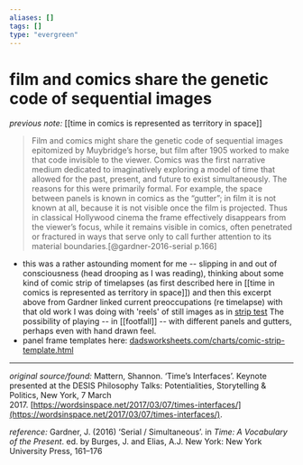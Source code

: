 ```yaml
---
aliases: []
tags: []
type: "evergreen"
---
```


# film and comics share the genetic code of sequential images

_previous note:_ [[time in comics is represented as territory in space]]

> Film and comics might share the genetic code of sequential images epitomized by Muybridge’s horse, but film after 1905 worked to make that code invisible to the viewer. Comics was the first narrative medium dedicated to imaginatively exploring a model of time that allowed for the past, present, and future to exist simultaneously. The reasons for this were primarily formal. For example, the space between panels is known in comics as the “gutter”; in film it is not known at all, because it is not visible once the film is projected. Thus in classical Hollywood cinema the frame effectively disappears from the viewer’s focus, while it remains visible in comics, often penetrated or fractured in ways that serve only to call further attention to its material boundaries.[@gardner-2016-serial p.166]

- this was a rather astounding moment for me -- slipping in and out of consciousness (head drooping as I was reading), thinking about some kind of comic strip of timelapses (as first described here in [[time in comics is represented as territory in space]]) and then this excerpt above from Gardner linked current preoccupations (re timelapse) with that old work I was doing with 'reels' of still images as in [strip test](https://vimeo.com/394155233/dad4105074) The possibility of playing -- in [[footfall]] -- with different panels and gutters, perhaps even with hand drawn feel. 
- panel frame templates here: [dadsworksheets.com/charts/comic-strip-template.html](https://www.dadsworksheets.com/charts/comic-strip-template.html)

---

_original source/found:_ Mattern, Shannon. ‘Time’s Interfaces’. Keynote presented at the DESIS Philosophy Talks: Potentialities, Storytelling & Politics, New York, 7 March 2017. [https://wordsinspace.net/2017/03/07/times-interfaces/](https://wordsinspace.net/2017/03/07/times-interfaces/).

_reference:_ Gardner, J. (2016) ‘Serial / Simultaneous’. in _Time: A Vocabulary of the Present_. ed. by Burges, J. and Elias, A.J. New York: New York University Press, 161–176




